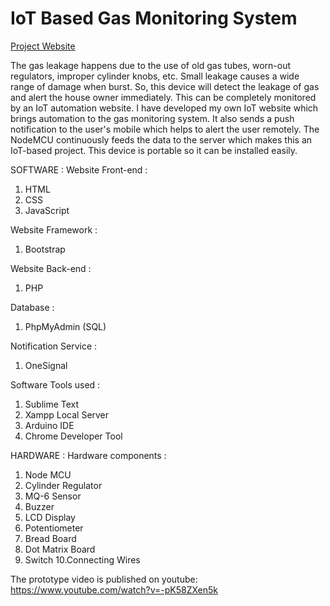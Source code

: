 # IoT Based Gas Monitoring System

[Project Website](http://arunrs.epizy.com/project/gas_monitoring_system/)

The gas leakage happens due to the use of old gas tubes, worn-out regulators, improper cylinder knobs, etc. Small leakage causes a wide range of damage when burst. So, this device will detect the leakage of gas and alert the house owner immediately. This can be completely monitored by an IoT automation website. I have developed my own IoT website which brings automation to the gas monitoring system. It also sends a push notification to the user's mobile which helps to alert the user remotely. The NodeMCU continuously feeds the data to the server which makes this an IoT-based project. This device is portable so it can be installed easily.


SOFTWARE :
Website Front-end :
1. HTML
2. CSS
3. JavaScript

Website Framework :
1. Bootstrap

Website Back-end :
1. PHP

Database :
1. PhpMyAdmin (SQL)

Notification Service :
1. OneSignal

Software Tools used :
1. Sublime Text
2. Xampp Local Server
3. Arduino IDE
4. Chrome Developer Tool


HARDWARE :
Hardware components :
1. Node MCU
2. Cylinder Regulator
3. MQ-6 Sensor
4. Buzzer
5. LCD Display
6. Potentiometer
7. Bread Board
8. Dot Matrix Board
9. Switch
10.Connecting Wires


The prototype video is published on youtube: https://www.youtube.com/watch?v=-pK58ZXen5k
